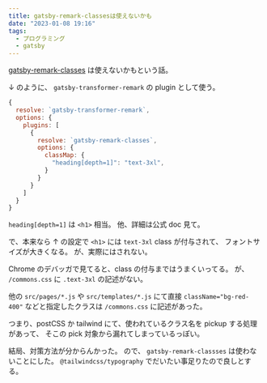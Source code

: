 ```yaml
---
title: gatsby-remark-classesは使えないかも
date: "2023-01-08 19:16"
tags:
  - プログラミング
  - gatsby
---
```


[gatsby-remark-classes](https://www.gatsbyjs.com/plugins/gatsby-remark-classes/)
は使えないかもという話。

↓ のように、 `gatsby-transformer-remark` の plugin として使う。

```js
{
  resolve: `gatsby-transformer-remark`,
  options: {
    plugins: [
      {
        resolve: `gatsby-remark-classes`,
        options: {
          classMap: {
            "heading[depth=1]": "text-3xl",
          }
        }
      }
    ]
  }
}
```

`heading[depth=1]` は `<h1>` 相当。
他、詳細は公式 doc 見て。

で、本来なら ↑ の設定で `<h1>` には `text-3xl` class が付与されて、
フォントサイズが大きくなる。
が、実際にはされない。

Chrome のデバッガで見てると、class の付与まではうまくいってる。
が、 `/commons.css` に `.text-3xl` の記述がない。

他の `src/pages/*.js` や `src/templates/*.js` にて直接 `className="bg-red-400"` などと指定したクラスは
`/commons.css` に記述があった。

つまり、postCSS か tailwind にて、使われているクラス名を pickup する処理があって、
そこの pick 対象から漏れてしまっているっぽい。

結局、対策方法が分からんかった。
ので、 `gatsby-remark-classses` は使わないことにした。
`@tailwindcss/typography` でだいたい事足りたので良しとする。
